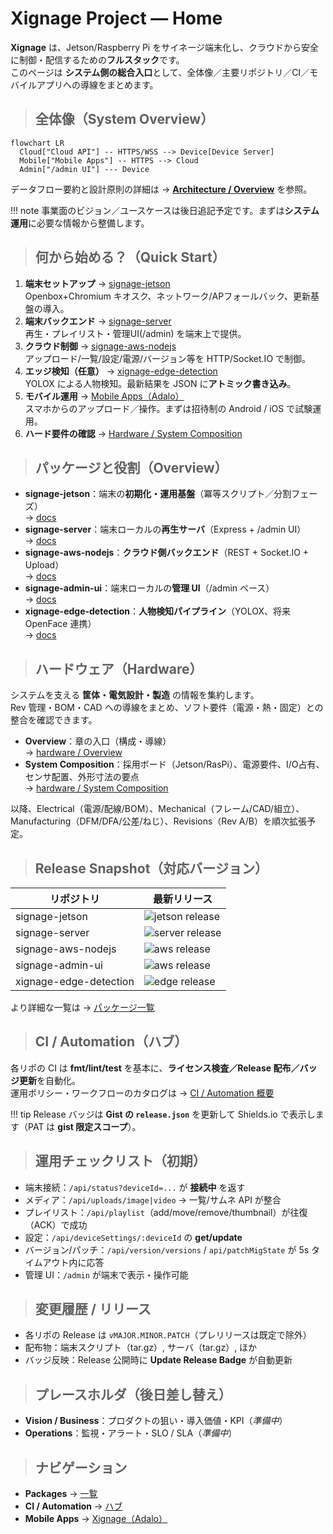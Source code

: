 # Xignage Project — Home

**Xignage** は、Jetson/Raspberry Pi をサイネージ端末化し、クラウドから安全に制御・配信するための**フルスタック**です。  
このページは **システム側の総合入口**として、全体像／主要リポジトリ／CI／モバイルアプリへの導線をまとめます。

> ## **全体像（System Overview）**

```mermaid
flowchart LR
  Cloud["Cloud API"] -- HTTPS/WSS --> Device[Device Server]
  Mobile["Mobile Apps"] -- HTTPS --> Cloud
  Admin["/admin UI"] --- Device
```

データフロー要約と設計原則の詳細は → **[Architecture / Overview](architecture/index.md)** を参照。

!!! note
    事業面のビジョン／ユースケースは後日追記予定です。まずは**システム運用**に必要な情報から整備します。

> ## **何から始める？（Quick Start）**

1. **端末セットアップ** → [signage-jetson](packages/signage-jetson/index.md)  
   Openbox+Chromium キオスク、ネットワーク/APフォールバック、更新基盤の導入。
2. **端末バックエンド** → [signage-server](packages/signage-server/index.md)  
   再生・プレイリスト・管理UI(/admin) を端末上で提供。
3. **クラウド制御** → [signage-aws-nodejs](packages/signage-aws-nodejs/index.md)  
   アップロード/一覧/設定/電源/バージョン等を HTTP/Socket.IO で制御。
4. **エッジ検知（任意）** → [xignage-edge-detection](packages/xignage-edge-detection/index.md)  
   YOLOX による人物検知。最新結果を JSON に**アトミック書き込み**。
5. **モバイル運用** → [Mobile Apps（Adalo）](apps/xignage-adalo/index.md)  
   スマホからのアップロード／操作。まずは招待制の Android / iOS で試験運用。
6. **ハード要件の確認** → [Hardware / System Composition](hardware/system_composition.md)

> ## **パッケージと役割（Overview）**

- **signage-jetson**：端末の**初期化・運用基盤**（冪等スクリプト／分割フェーズ）  
  → [docs](packages/signage-jetson/index.md)
- **signage-server**：端末ローカルの**再生サーバ**（Express + /admin UI）  
  → [docs](packages/signage-server/index.md)
- **signage-aws-nodejs**：**クラウド側バックエンド**（REST + Socket.IO + Upload）  
  → [docs](packages/signage-aws-nodejs/index.md)
- **signage-admin-ui**：端末ローカルの**管理 UI**（/admin ベース）  
  → [docs](packages/signage-admin-ui/index.md)
- **xignage-edge-detection**：**人物検知パイプライン**（YOLOX、将来 OpenFace 連携）  
  → [docs](packages/xignage-edge-detection/index.md)

> ## **ハードウェア（Hardware）**

システムを支える **筐体・電気設計・製造** の情報を集約します。  
Rev 管理・BOM・CAD への導線をまとめ、ソフト要件（電源・熱・固定）との整合を確認できます。

- **Overview**：章の入口（構成・導線）  
  → [hardware / Overview](hardware/index.md)
- **System Composition**：採用ボード（Jetson/RasPi）、電源要件、I/O占有、センサ配置、外形寸法の要点  
  → [hardware / System Composition](hardware/system_composition.md)

以降、Electrical（電源/配線/BOM）、Mechanical（フレーム/CAD/組立）、Manufacturing（DFM/DFA/公差/ねじ）、Revisions（Rev A/B）を順次拡張予定。

> ## **Release Snapshot（対応バージョン）**

| リポジトリ | 最新リリース |
|---|---|
| signage-jetson | ![jetson release](https://img.shields.io/endpoint?url=https://gist.githubusercontent.com/tstaisyu/40271dea8a63ebab71581040513f8c65/raw/release.json) |
| signage-server | ![server release](https://img.shields.io/endpoint?url=https://gist.githubusercontent.com/tstaisyu/a9ce1df53155fdd317c7dd187484f962/raw/release.json) |
| signage-aws-nodejs | ![aws release](https://img.shields.io/endpoint?url=https://gist.githubusercontent.com/tstaisyu/fa0ef309b6ec63a98575c4240ef71060/raw/release.json) |
| signage-admin-ui | ![aws release](https://img.shields.io/endpoint?url=https://gist.githubusercontent.com/tstaisyu/c9cc9ce63045816467e89c8ab2b1d935/raw/signage-admin-ui-release.json) |
| xignage-edge-detection | ![edge release](https://img.shields.io/endpoint?url=https://gist.githubusercontent.com/tstaisyu/df371596145fa5085864d05995656de6/raw/release.json) |

より詳細な一覧は → [パッケージ一覧](packages/index.md)

> ## **CI / Automation（ハブ）**

各リポの CI は **fmt/lint/test** を基本に、**ライセンス検査／Release 配布／バッジ更新**を自動化。  
運用ポリシー・ワークフローのカタログは → [CI / Automation 概要](ci/index.md)

!!! tip
    Release バッジは **Gist の `release.json`** を更新して Shields.io で表示します（PAT は **gist 限定スコープ**）。

> ## **運用チェックリスト（初期）**

- 端末接続：`/api/status?deviceId=...` が **接続中** を返す  
- メディア：`/api/uploads/image|video` → 一覧/サムネ API が整合  
- プレイリスト：`/api/playlist`（add/move/remove/thumbnail）が往復（ACK）で成功  
- 設定：`/api/deviceSettings/:deviceId` の **get/update**  
- バージョン/パッチ：`/api/version/versions` / `api/patchMigState` が 5s タイムアウト内に応答  
- 管理 UI：`/admin` が端末で表示・操作可能

> ## **変更履歴 / リリース**

- 各リポの Release は `vMAJOR.MINOR.PATCH`（プレリリースは既定で除外）  
- 配布物：端末スクリプト（tar.gz）, サーバ（tar.gz）, ほか  
- バッジ反映：Release 公開時に **Update Release Badge** が自動更新

> ## **プレースホルダ（後日差し替え）**

- **Vision / Business**：プロダクトの狙い・導入価値・KPI（*準備中*）
- **Operations**：監視・アラート・SLO / SLA（*準備中*）

> ## **ナビゲーション**

- **Packages** → [一覧](packages/index.md)
- **CI / Automation** → [ハブ](ci/index.md)
- **Mobile Apps** → [Xignage（Adalo）](apps/xignage-adalo/index.md)
